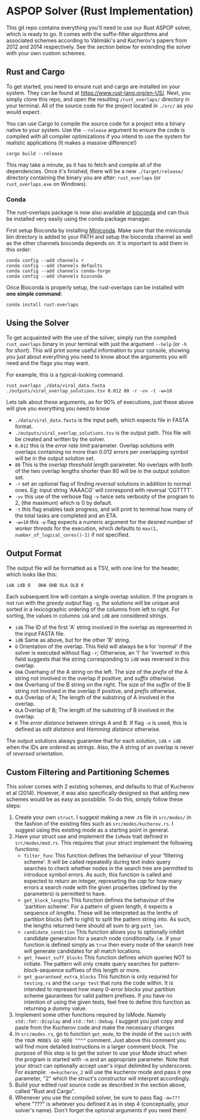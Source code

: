 # ASPOP Solver (Rust Implementation)
This git repo contains everything you'll need to use our Rust ASPOP solver, which is ready to go.
It comes with the suffix-filter algorithms and associated schemes according to Välimäki's and Kucherov's papers from 2012 and 2014 respectively. See the section below for extending the solver with your own custom schemes.

## Rust and Cargo

To get started, you need to ensure rust and cargo are installed on your system. They can be found at https://www.rust-lang.org/en-US/.
Next, you simply clone this repo, and open the resulting `/rust_overlaps/` directory in your terminal. All of the source code for the project located in `./src/` as you would expect.

You can use Cargo to compile the source code for a project into a binary native to your system. Use the `--release` argument to ensure the code is compiled _with_ all compiler optimizations if you intend to use the system for realistic applications (It makes a massive difference!)
```
cargo build --release
```

This may take a minute, as it has to fetch and compile all of the dependencies. Once it's finished, there will be a new `./target/release/` directory containing the binary you are after: `rust_overlaps` (or `rust_overlaps.exe` on Windows).

### Conda

The rust-overlaps package is now also available at [bioconda](https://bioconda.github.io/) and can thus be
installed very easily using the conda package manager.

First setup Bioconda by installing [Miniconda](https://conda.io/miniconda.html).
Make sure that the miniconda bin directory is added to your PATH and setup the bioconda channel as well as the other channels bioconda depends on. It is important to add them in this order:
```
conda config --add channels r
conda config --add channels defaults
conda config --add channels conda-forge
conda config --add channels bioconda
```
Once Bioconda is properly setup, the rust-overlaps can be installed with **one simple command**:
```
conda install rust-overlaps
```

## Using the Solver

To get acquainted with the use of the solver, simply run the compiled `rust_overlaps` binary in your terminal with just the argument `--help` (or `-h` for short). This will print some useful information to your console, showing you just about everything you need to know about the arguments you will need and the flags you may want.

For example, this is a typical-looking command.

```
rust_overlaps ./data/viral_data.fasta ./outputs/viral_overlap_solutions.tsv 0.012 80 -r -vv -t -w=10
```
Lets talk about these arguments, as for 90% of executions, just these above will give you everything you need to know
* `./data/viral_data.fasta` is the input path, which expects file in FASTA format.
* `./outputs/viral_overlap_solutions.tsv` is the output path. This file will be created and written by the solver.
* `0.012` this is the _error rate limit_ parameter. Overlap solutions with overlaps containing no more than 0.012 errors per overlapping symbol will be in the output solution set.
* `80` This is the _overlap threshold length_ parameter. No overlaps with both of the two overlap lengths shorter than 80 will be in the output solution set.
* `-r` set an optional flag of finding _reversal_ solutions in addition to normal ones. Eg: input string 'AAAACG' will correspond with reversal 'CGTTTT'.
* `-vv` this use of the verbose flag `-v` twice sets verbosity of the program to 2, (the maximum) which is 0 by default.
* `-t` this flag enables task progress, and will print to terminal how many of the total tasks are completed and an ETA.
* `-w=10` this `-w` flag expects a numeric argument for the desired number of _worker threads_ for the execution, which defaults to `max(1, number_of_logical_cores()-1)` if not specified.

## Output Format
The output file will be formatted as a TSV, with one line for the header, which looks like this:
```
idA	idB	O	OHA	OHB	OLA	OLB	K
```
Each subsequent line will contain a single overlap solution. If the program is not run with the _greedy output_ flag `-g`, the solutions will be unique and sorted in a lexicographic ordering of the columns from left to right. For sorting, the values in columns `idA` and `idB` are considered _strings_.
* `idA` The ID of the first 'A' string involved in the overlap as represented in the input FASTA file.
* `idB` Same as above, but for the other 'B' string.
* `O` Orientation of the overlap. This field will always be `N` for 'normal' if the solver is executed without flag `-r`; Otherwise, an 'I' for 'inverted' in this field suggests that the string corresponding to `idB` was reversed in this overlap.
* `OHA` Overhang of the A string on the left. The size of the _prefix_ of the A string not involved in the overlap if positive, and _suffix_ otherwise.
* `OHA` Overhang of the B string on the right. The size of the _suffix_ of the B string not involved in the overlap if positive, and _prefix_ otherwise.
* `OLA` Overlap of A; The length of the substring of A involved in the overlap.
* `OLA` Overlap of B; The length of the substring of B involved in the overlap.
* `K` The _error distance_ between strings A and B. If flag `-e` is used, this is defined as _edit distance_ and _Hamming distance_ otherwise.

The output solutions always guarantee that for each solution, `idA` < `idB` when the IDs are ordered as _strings_. Also, the A string of an overlap is never of _reversed_ orientation.

## Custom Filtering and Partitioning Schemes
This solver comes with 2 existing schemes, and defaults to that of Kucherov et al (2014).
However, it was also specifically designed so that adding new schemes would be as easy as possbible. To do this, simply follow these steps:
1. Create your own `struct`. I suggest making a new .rs file in `src/modes/` in the fashion of the existing files such as `src/modes/kucherov.rs`. I suggest using this existing mode as a starting point in general.
2. Have your struct use and implement the `IsMode` trait defined in `src/modes/mod.rs`. This requires that your struct implement the following functions:
    * `filter_func` This function defines the behaviour of your 'filtering scheme'. It will be called repeatedly during text index query searches to check whether nodes in the search tree are permitted to introduce symbol errors. As such, this function is called and expected to return an integer, represeting the _cap_ for how many errors a search node with the given properties (defined by the parameters) is permitted to have.
    * `get_block_lengths` This function defines the behaviour of the 'partition scheme'. For a pattern of given length, it expects a sequence of _lengths_. These will be interpreted as the lenths of partition blocks (left to right) to split the pattern string into. As such, the lengths returned here should all sum to arg `patt_len`.
    * `candidate_condition` This function allows you to optionally inhibit candidate generation for a search node conditionally. i.e. if your function is defined simply as `true` then every node of the search tree will generate candidates for all match locations.
    * `get_fewest_suff_blocks` This function defines which queries NOT to initiate. The pattern will only create query searches for pattern-block-sequence suffixes of this length or more.
    * `get_guaranteed_extra_blocks` This function is only requried for `testing.rs` and the `cargo test` that runs the code within. It is intended to represent how many 0-error blocks your partition scheme gaurantees for valid pattern prefixes. If you have no intention of using the given tests, feel free to define this function as returning a dummy value.
3. Implement some other functions required by IsMode. Namely `std::fmt::Display` and `std::fmt::Debug`. I suggest you just copy and paste from the Kucherov code and make the necessary changes
4. In `src/modes.rs`, go to function `get_mode`, to the inside of the `switch` with the `YOUR MODES GO HERE ^^^^` comment. Just above this comment you will find more detailed instructions in a larger comment block. The purpose of this step is to get the solver to use your Mode struct when the program is started with `-m` and an appropriate parameter. Note that your struct can optionally accept user's input delimited by underscores. For example: `-m=kucherov_2` will use the kucherov mode and pass it one parameter, "2" which the struct's constructor will interpret accordingly.
5. Build your edited rust source code as described in the section above, called "Rust and Cargo".
6. Whenever you use the compiled solver, be sure to pass flag `-m=???` where "???" is whetever you defined it as in step 4 (conceptually, your solver's name). Don't forget the optional arguments if you need them!
